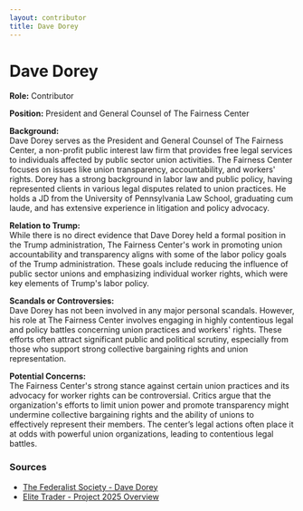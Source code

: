 ```yaml
---
layout: contributor
title: Dave Dorey
---
```


# Dave Dorey

**Role:** Contributor

**Position:** President and General Counsel of The Fairness Center

**Background:**  
Dave Dorey serves as the President and General Counsel of The Fairness Center, a non-profit public interest law firm that provides free legal services to individuals affected by public sector union activities. The Fairness Center focuses on issues like union transparency, accountability, and workers' rights. Dorey has a strong background in labor law and public policy, having represented clients in various legal disputes related to union practices. He holds a JD from the University of Pennsylvania Law School, graduating cum laude, and has extensive experience in litigation and policy advocacy.

**Relation to Trump:**  
While there is no direct evidence that Dave Dorey held a formal position in the Trump administration, The Fairness Center's work in promoting union accountability and transparency aligns with some of the labor policy goals of the Trump administration. These goals include reducing the influence of public sector unions and emphasizing individual worker rights, which were key elements of Trump's labor policy.

**Scandals or Controversies:**  
Dave Dorey has not been involved in any major personal scandals. However, his role at The Fairness Center involves engaging in highly contentious legal and policy battles concerning union practices and workers' rights. These efforts often attract significant public and political scrutiny, especially from those who support strong collective bargaining rights and union representation.

**Potential Concerns:**  
The Fairness Center's strong stance against certain union practices and its advocacy for worker rights can be controversial. Critics argue that the organization's efforts to limit union power and promote transparency might undermine collective bargaining rights and the ability of unions to effectively represent their members. The center’s legal actions often place it at odds with powerful union organizations, leading to contentious legal battles.

### Sources
- [The Federalist Society - Dave Dorey](https://fedsoc.org/contributors/david-dorey)
- [Elite Trader - Project 2025 Overview](https://www.elitetrader.com)
